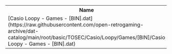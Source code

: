 <table>
<tr><th>Name</th><th>Size</th></tr>
<tr><td>[Casio Loopy - Games - [BIN].dat](https://raw.githubusercontent.com/open-retrogaming-archive/dat-catalog/main/root/basic/TOSEC/Casio/Loopy/Games/[BIN]/Casio Loopy - Games - [BIN].dat)</td><td>3290</td></tr>
</table>

